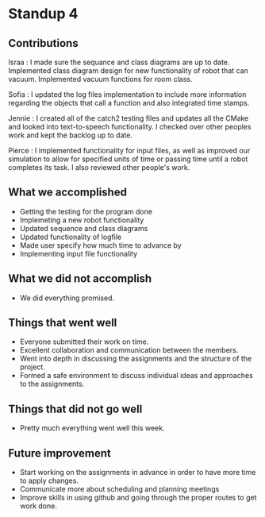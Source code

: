  
# Standup 4
## Contributions 

Israa : I made sure the sequance and class diagrams are up to date. Implemented class diagram design for new functionality of robot that can vacuum.
Implemented vacuum functions for room class.

Sofia : I updated the log files implementation to include more information regarding the objects that call a function and also integrated time stamps.

Jennie : I created all of the catch2 testing files and updates all the CMake and looked into text-to-speech functionality. I checked over other peoples work and kept the backlog up to date.

Pierce :  I implemented functionality for input files, as well as improved our simulation to allow for specified units of time or passing time until a robot completes its task.  I also reviewed other people's work.

## What we accomplished
- Getting the testing for the program done 
- Implemeting a new robot functionality 
- Updated sequence and class diagrams 
- Updated functionality of logfile
- Made user specify how much time to advance by
- Implementing input file functionality

## What we did not accomplish
- We did everything promised.

## Things that went well
- Everyone submitted their work on time.
- Excellent collaboration and communication between the members.
- Went into depth in discussing the assignments and the structure of the project.
- Formed a safe environment to discuss individual ideas and approaches to the assignments.

## Things that did not go well
- Pretty much everything went well this week.

## Future improvement 
- Start working on the assignments in advance in order to have more time to apply changes.
- Communicate more about scheduling and planning meetings
- Improve skills in using github and going through the proper routes to get work done.
